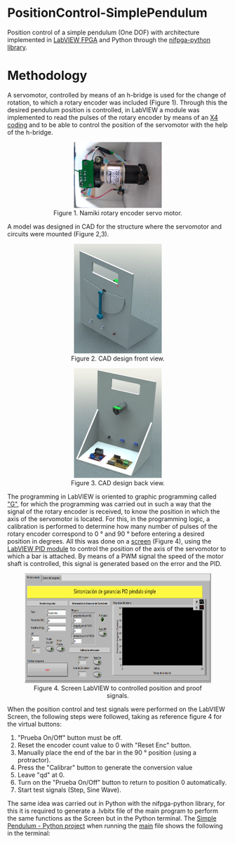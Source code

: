# PositionControl-SimplePendulum

Position control of a simple pendulum (One DOF) with architecture implemented in [LabVIEW FPGA](https://www.ni.com/es-mx/shop/select/labview-fpga-module) and Python through the [nifpga-python library](https://github.com/ni/nifpga-python).

# Methodology
A servomotor, controlled by means of an h-bridge is used for the change of rotation, to which a rotary encoder was included (Figure 1). Through this the desired pendulum position is controlled, in LabVIEW a module was implemented to read the pulses of the rotary encoder by means of an [X4 coding](http://www.ni.com/tutorial/7109/es/) and to be able to control the position of the servomotor with the help of the h-bridge.

<center>
  <figure>
    <img src="images\Rotatory encoder - servo motor.jpg?raw=true"
    alt="Figure 1"
    width="200"
    height="150">

  <figcaption>Figure 1. Namiki rotary encoder servo motor.</figcaption>
  </figure>
</center>

A model was designed in CAD for the structure where the servomotor and circuits were mounted (Figure 2,3).
<center>
  <figure>
    <img src="images\CAD design front view.jpg?raw=true"
    alt="Figure 2"
    width="200"
    height="250
    ">

  <figcaption>Figure 2. CAD design front view.</figcaption>
  </figure>
</center>

<center>
  <figure>
    <img src="images\CAD design back view.JPG?raw=true"
    alt="Figure 3"
    width="200"
    height="250
    ">

  <figcaption>Figure 3. CAD design back view.</figcaption>
  </figure>
</center>

The programming in LabVIEW is oriented to graphic programming called ["G"](https://wiki.c2.com/?GraphicalProgrammingLanguage), for which the programming was carried out in such a way that the signal of the rotary encoder is received, to know the position in which the axis of the servomotor is located. For this, in the programming logic, a calibration is performed to determine how many number of pulses of the rotary encoder correspond to 0 ° and 90 ° before entering a desired position in degrees. All this was done on a [screen](../master/Documentation/Screen) (Figure 4), using the [LabVIEW PID module](http://www.ni.com/tutorial/6931/en/) to control the position of the axis of the servomotor to which a bar is attached. By means of a PWM signal the speed of the motor shaft is controlled, this signal is generated based on the error and the PID.

<center>
  <figure>
    <img src="images\Screen.PNG?raw=true"
    alt="Figure 3"
    width="600"
    height="250
    ">

  <figcaption>Figure 4. Screen LabVIEW to controlled position and proof signals.</figcaption>
  </figure>
</center>

When the position control and test signals were performed on the LabVIEW Screen, the following steps were followed, taking as reference figure 4 for the virtual buttons:
1. "Prueba On/Off" button must be off.
2. Reset the encoder count value to 0 with "Reset Enc" button.
3. Manually place the end of the bar in the 90 ° position (using a protractor).
4. Press the "Calibrar" button to generate the conversion value
5. Leave "qd" at 0.
5. Turn on the "Prueba On/Off" button to return to position 0 automatically.
7. Start test signals (Step, Sine Wave).

The same idea was carried out in Python with the nifpga-python library, for this it is required to generate a .lvbitx file of the main program to perform the same functions as the Screen but in the Python terminal. The [Simple Pendulum - Python project](../master/Simple-Pendulum-Python/) when running the [main](../master/Simple-Pendulum-Python/Main/Main.py) file shows the following in the terminal:
